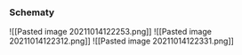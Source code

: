### Schematy
![[Pasted image 20211014122253.png]]
![[Pasted image 20211014122312.png]]
![[Pasted image 20211014122331.png]]

